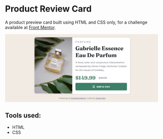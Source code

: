 
# Product Review Card

A product preview card built using HTML and CSS only,  for a challenge available at [Front Mentor](https://www.frontendmentor.io).

!["Image of the desktop version"](images/Captura%20da%20Web_10-8-2022_162446_.jpeg)

## Tools used:

- HTML
- CSS
